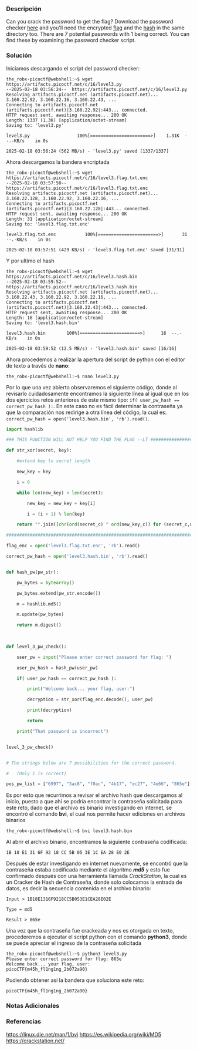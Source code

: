### Descripción
Can you crack the password to get the flag? Download the password checker [here](https://artifacts.picoctf.net/c/16/level3.py) and you'll need the encrypted [flag](https://artifacts.picoctf.net/c/16/level3.flag.txt.enc) and the [hash](https://artifacts.picoctf.net/c/16/level3.hash.bin) in the same directory too. There are 7 potential passwords with 1 being correct. You can find these by examining the password checker script.
### Solución
Iniciamos descargando el script del password checker:

```shell
the_robx-picoctf@webshell:~$ wget https://artifacts.picoctf.net/c/16/level3.py
--2025-02-18 03:56:24--  https://artifacts.picoctf.net/c/16/level3.py
Resolving artifacts.picoctf.net (artifacts.picoctf.net)... 3.160.22.92, 3.160.22.16, 3.160.22.43, ...
Connecting to artifacts.picoctf.net (artifacts.picoctf.net)|3.160.22.92|:443... connected.
HTTP request sent, awaiting response... 200 OK
Length: 1337 (1.3K) [application/octet-stream]
Saving to: 'level3.py'

level3.py                  100%[=======================>]    1.31K  --.-KB/s    in 0s      

2025-02-18 03:56:24 (562 MB/s) - 'level3.py' saved [1337/1337]
```

Ahora descargamos la bandera encriptada

```shell
the_robx-picoctf@webshell:~$ wget https://artifacts.picoctf.net/c/16/level3.flag.txt.enc
--2025-02-18 03:57:50--  https://artifacts.picoctf.net/c/16/level3.flag.txt.enc
Resolving artifacts.picoctf.net (artifacts.picoctf.net)... 3.160.22.128, 3.160.22.92, 3.160.22.16, ...
Connecting to artifacts.picoctf.net (artifacts.picoctf.net)|3.160.22.128|:443... connected.
HTTP request sent, awaiting response... 200 OK
Length: 31 [application/octet-stream]
Saving to: 'level3.flag.txt.enc'

level3.flag.txt.enc           100%[=======================>]       31  --.-KB/s    in 0s      

2025-02-18 03:57:51 (429 KB/s) - 'level3.flag.txt.enc' saved [31/31]
```

Y por ultimo el hash

```shell
the_robx-picoctf@webshell:~$ wget https://artifacts.picoctf.net/c/16/level3.hash.bin
--2025-02-18 03:59:52--  https://artifacts.picoctf.net/c/16/level3.hash.bin
Resolving artifacts.picoctf.net (artifacts.picoctf.net)... 3.160.22.43, 3.160.22.92, 3.160.22.16, ...
Connecting to artifacts.picoctf.net (artifacts.picoctf.net)|3.160.22.43|:443... connected.
HTTP request sent, awaiting response... 200 OK
Length: 16 [application/octet-stream]
Saving to: 'level3.hash.bin'

level3.hash.bin        100%[=======================>]      16  --.-KB/s    in 0s   

2025-02-18 03:59:52 (12.5 MB/s) - 'level3.hash.bin' saved [16/16]
```

Ahora procedemos a realizar la apertura del script de python con el editor de texto a través de **nano**:

```shell
the_robx-picoctf@webshell:~$ nano level3.py
```

Por lo que una vez abierto observaremos el siguiente código, donde al revisarlo cuidadosamente encontramos la siguiente línea al igual que en los dos ejercicios retos anteriores de este mismo tipo: `if( user_pw_hash == correct_pw_hash ):`.
En este caso no es fácil determinar la contraseña ya que la comparación nos redirige a otra línea del código, la cual es: `correct_pw_hash = open('level3.hash.bin', 'rb').read()`.

```python
import hashlib

### THIS FUNCTION WILL NOT HELP YOU FIND THE FLAG --LT ########################

def str_xor(secret, key):

    #extend key to secret length

    new_key = key

    i = 0

    while len(new_key) < len(secret):

        new_key = new_key + key[i]

        i = (i + 1) % len(key)        

    return "".join([chr(ord(secret_c) ^ ord(new_key_c)) for (secret_c,new_key_c) in zip(secret,new_key)])

###############################################################################

flag_enc = open('level3.flag.txt.enc', 'rb').read()

correct_pw_hash = open('level3.hash.bin', 'rb').read()


def hash_pw(pw_str):

    pw_bytes = bytearray()

    pw_bytes.extend(pw_str.encode())

    m = hashlib.md5()

    m.update(pw_bytes)

    return m.digest()

  
  
def level_3_pw_check():

    user_pw = input("Please enter correct password for flag: ")

    user_pw_hash = hash_pw(user_pw)

    if( user_pw_hash == correct_pw_hash ):

        print("Welcome back... your flag, user:")

        decryption = str_xor(flag_enc.decode(), user_pw)

        print(decryption)

        return

    print("That password is incorrect")


level_3_pw_check()


# The strings below are 7 possibilities for the correct password.

#   (Only 1 is correct)

pos_pw_list = ["6997", "3ac8", "f0ac", "4b17", "ec27", "4e66", "865e"]
```

Es por esto que recurrimos a revisar el archivo hash que descargamos al inicio, puesto a que ahí se podría encontrar la contraseña solicitada para este reto, dado que el archivo es binario investigando en internet, se encontró el comando **bvi**, el cual nos permite hacer ediciones en archivos binarios

```shell
the_robx-picoctf@webshell:~$ bvi level3.hash.bin
```

Al abrir el archivo binario, encontramos la siguiente contraseña codificada:

```
1B 18 E1 31 6F 92 18 CC 5B 05 3E 1C EA 28 E0 2E
```

Después de estar investigando en internet nuevamente, se encontró que la contraseña estaba codificada mediante el algoritmo ***md5*** y esto fue confirmado después con una herramienta llamada *CrackStation*, la cual es un Cracker de Hash de Contraseña, donde solo colocamos la entrada de datos, es decir la secuencia contenida en el archivo binario:

```
Input > 1B18E1316F9218CC5B053E1CEA28E02E

Type = md5

Result > 865e
```

Una vez que la contraseña fue crackeada y nos es otorgada en texto, procederemos a ejecutar el script python con el comando **python3**, donde se puede apreciar el ingreso de la contraseña solicitada

```shell
the_robx-picoctf@webshell:~$ python3 level3.py 
Please enter correct password for flag: 865e
Welcome back... your flag, user:
picoCTF{m45h_fl1ng1ng_2b072a90}
```

Pudiendo obtener así la bandera que soluciona este reto:

```
picoCTF{m45h_fl1ng1ng_2b072a90}
```

### Notas Adicionales

### Referencias
https://linux.die.net/man/1/bvi
https://es.wikipedia.org/wiki/MD5
https://crackstation.net/